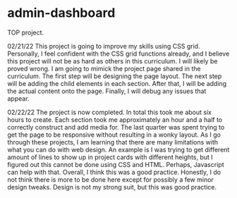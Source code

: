 # admin-dashboard
TOP project.

02/21/22
This project is going to improve my skills using CSS grid.  Personally, I feel confident with the CSS grid functions already, and I believe this project will not be as hard as others in this curriculum.  I will likely be proved wrong.  I am going to mimick the project page shared in the curriculum.  The first step will be designing the page layout.  The next step will be adding the child elements in each section.  After that, I will be adding the actual content onto the page.  Finally, I will debug any issues that appear.

02/22/22
The project is now completed.  In total this took me about six hours to create.  Each section took me approximately an hour and a half to correctly construct and add media for.  The last quarter was spent trying to get the page to be responsive without resulting in a wonky layout.  As I go through these projects, I am learning that there are many limitations with what you can do with web design.  An example is I was trying to get different amount of lines to show up in project cards with different heights, but I figured out this cannot be done using CSS and HTML.  Perhaps, Javascript can help with that.  Overall, I think this was a good practice.  Honestly, I do not think there is more to be done here except for possibly a few minor design tweaks.  Design is not my strong suit, but this was good practice.